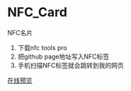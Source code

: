 # NFC_Card
NFC名片

1. 下载nfc tools pro
2. 把github page地址写入NFC标签
3. 手机扫描NFC标签就会跳转到我的网页

[在线预览](https://www.baidu.com)
